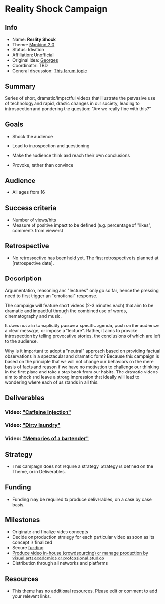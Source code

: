 # Reality Shock Campaign

<!-- Please fill in the information below each header according to the instructions.

       - Do NOT remove section headers. Instead add the placeholder text if the section is not needed.
       - You can leave the comments. They can be helpful when editing the issue later on.
       - Replace brackets with appropriate information (unless part of a link), leaving formatting intact.
       - The non-comments texts below provide examples, unless they are placeholder text

    Note: You will not be wasting your time documenting all this. The information in this issue
          should be copied to the Campaign README.md after your feedback is incorporated.
-->

## Info 

<!-- Provide short name that reflects the gist of the campaign, used as working title.
      Also add the link to community forum topic that is used for general discussion. -->

- Name: **Reality Shock**
- Theme: [Mankind 2.0](https://github.com/humanetech-community/humanetech-community-awareness/tree/master/themes/mankind-2.0)
- Status: Ideation
- Affiliation: Unofficial
- Original idea: [Georges](https://community.humanetech.com/u/georges/summary)
- Coordinator: TBD
- General discussion: [This forum topic](https://community.humanetech.com/t/reality-shock-campaign-using-short-dramatic-videos-to-shock-people-into-awareness/2824)

## Summary 

<!-- Clear and concise explanation in 1-3 lines of text. -->

Series of short, dramatic/impactful videos that illustrate the pervasive use of technology and rapid, drastic changes in our society, leading to introspection and pondering the question: "Are we really fine with this?"

## Goals

<!-- Bullet list of the intended effects of the campaign, separated by empty lines. -->

- Shock the audience

- Lead to introspection and questioning

- Make the audience think and reach their own conclusions

- Provoke, rather than convince

## Audience

<!-- The demographic audience the campaign is targeted to. -->

- All ages from 16

## Success criteria

<!-- (optional) Bullet list detailing how success is measured. -->

- Number of views/hits
- Measure of positive impact to be defined (e.g. percentage of "likes", comments from viewers)

## Retrospective

<!-- (optional) Analysis of results after campaign has ended, to see if success criteria were met, and to learn lessons for future campaigns. Use the placeholder text is no retrospective was held yet. Add a date indicator if possible (e.g. 'after 3 months', '24-11-2018'). -->

- No retrospective has been held yet. The first retrospective is planned at [retrospective date].

## Description

<!-- A longer, more elaborate description (one or more paragraphs of text) -->

Argumentation, reasoning and "lectures" only go so far, hence the pressing need to first trigger an "emotional" response.

The campaign will feature short videos (2-3 minutes each) that aim to be dramatic and impactful through the combined use of words, cinematography and music.

It does not aim to explicitly pursue a specific agenda, push on the audience a clear message, or impose a "lecture". Rather, it aims to provoke introspection by telling provocative stories, the conclusions of which are left to the audience.

Why is it important to adopt a "neutral" approach based on providing factual observations in a spectacular and dramatic form? Because this campaign is based on the principle that we will not change our behaviors on the mere basis of facts and reason if we have no motivation to challenge our thinking in the first place and take a step back from our habits. The dramatic videos aim to shock and leave a strong impression that ideally will lead to wondering where each of us stands in all this.

## Deliverables

<!-- Sub-headers with the planned deliverables and their summaries. Update this later to reflect changes.  The second sub-header gives an example. -->

### Video: ["Caffeine Injection"](https://github.com/humanetech-community/humanetech-community-awareness/issues/8) 

### Video: ["Dirty laundry"](https://github.com/humanetech-community/humanetech-community-awareness/issues/10)

### Video: ["Memories of a bartender"](https://github.com/humanetech-community/humanetech-community-awareness/tree/master/campaigns/reality-shock/memories-of-a-bartender/README.md)  

## Strategy

<!-- Outline the (draft) strategy required to attain the success criteria (one or more paragraphs of text, use formatting - like lists - where appropriate). Use this placeholder text if this section is not needed:
-->
- This campaign does not require a strategy. Strategy is defined on the Theme, or in Deliverables.

## Funding

<!-- (optional) Financial requirements, required budget, ways to obtain funds (keep it short, couple of paragraphs, some bullets). If necessary link to separate detailed funding document. Use the placeholder text if no funding is required. -->

- Funding may be required to produce deliverables, on a case by case basis.

## Milestones

<!-- (optional) Bullet list of past and future milestones for the campaign. Or placeholder bullet "No milestones have been defined." -->

- Originate and finalize video concepts
- Decide on production strategy for each particular video as soon as its concept is finalized
- Secure [funding](https://github.com/humanetech-community/humanetech-community-awareness/issues/9)
- [Produce video in-house (crowdsourcing) or manage production by visual arts academies or professional studios](https://github.com/humanetech-community/humanetech-community-awareness/issues/15) 
- Distribution through all networks and platforms

## Resources

<!-- (optional) Links to relevant folders, files and external information, or leave the placeholder text. -->

- This theme has no additional resources. Please edit or comment to add your relevant links.

